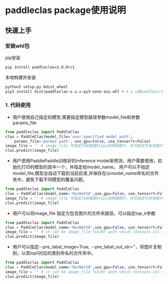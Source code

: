 # paddleclas package使用说明

## 快速上手

### 安装whl包

pip安装
```bash
pip install paddleclas=2.0.0rc1
```

本地构建并安装
```bash
python3 setup.py bdist_wheel
pip3 install dist/paddleclas-x.x.x-py3-none-any.whl # x.x.x是paddleocr的版本号
```

### 1. 代码使用

* 用户使用自己指定的模型,需要指定模型路径参数model_file和参数params_file
```python
from paddleclas import PaddleClas
clas = PaddleClas(model_file='user-specified model path', 
    params_file='parmas path', use_gpu=False, use_tensorrt=False)
image_file = '' # image_file 可指定为前缀是https的网络图片，也可指定为本地图片
clas.predict(image_file)
```
* 用户使用PaddlePaddle训练好的inference model来预测，用户需要使用，初始化打印的模型的其中一个，并指定给model_name。
用户可以不指定model_file,模型会自动下载到当前目录,并保存在以model_name命名的文件夹中，避免下载不同模型的覆盖问题。
```python
from paddleclas import PaddleClas
clas = PaddleClas(model_name='ResNet50',use_gpu=False, use_tensorrt=False)
image_file = '' # image_file 可指定为前缀是https的网络图片，也可指定为本地图片
clas.predict(image_file)
```
* 用户可以将image_file 指定为包含图片的文件夹路径，可以指定top_k参数
```python
from paddleclas import PaddleClas
clas = PaddleClas(model_name='ResNet50',use_gpu=False, use_tensorrt=False,top_k=5)
image_file = '' # it can be image_file folder path which contains all of images you want to predict.
clas.predict(image_file)
```
* 用户可以指定--pre_label_image=True, --pre_label_out_idr=''，将图片复制到，以其top1对应的类别命名的文件夹中。
```python
from paddleclas import PaddleClas
clas = PaddleClas(model_name='ResNet50',use_gpu=False, use_tensorrt=False,top_k=5, pre_label_image=True,pre_label_out_idr='')
image_file = '' # it can be image_file folder path which contains all of images you want to predict.
clas.predict(image_file)
```

